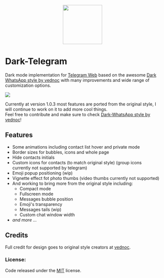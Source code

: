 <p align="center">
<img src="https://upload.wikimedia.org/wikipedia/commons/e/ef/Telegram_X_2019_Logo.svg" width="128" height="128"/>

<h1>Dark-Telegram</h1>
</p>

Dark mode implementation for [Telegram Web](https://web.telegram.org/) based on the awesome [Dark WhatsApp style by vednoc](https://github.com/vednoc/dark-whatsapp) with many improvements and wide range of customization options.

[<img src="https://img.shields.io/badge/Install%20directly%20with-Stylus-116b59.svg?longCache=true&style=flat"/>](https://raw.githubusercontent.com/Barina/Dark-Telegram/master/Dark-Telegram.styl)

Currently at version 1.0.3 most features are ported from the original style, I will continue to work on it to add more cool things.</br>
Feel free to contribute and make sure to check [Dark-WhatsApp style by vednoc](https://github.com/vednoc/dark-whatsapp)!


## Features
* Some animations including contact list hover and private mode
* Border sizes for bubbles, icons and whole page
* Hide contacts initials
* Custom icons for contacts (to match original style) (group icons currently not supported by telegram)
* Emoji popup positioning (wip)
* Vignette effect fot photo thumbs (video thumbs currently not supported)
* And working to bring more from the original style including:
  * Compact mode
  * Fullscreen mode
  * Messages bubble position
  * Emoji's transparency
  * Messages tails (wip)
  * Custom chat window width
* <i>and more ...</i>


## Credits
Full credit for design goes to original style creators at [vednoc](https://github.com/vednoc).



### License:
Code released under the [MIT](LICENSE) license.
